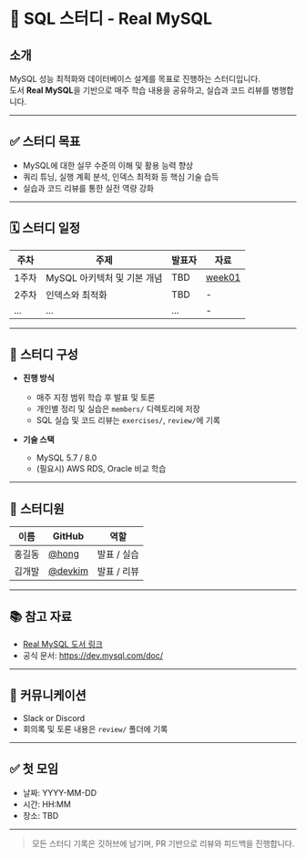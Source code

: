 # 📌 SQL 스터디 - Real MySQL

## 소개
MySQL 성능 최적화와 데이터베이스 설계를 목표로 진행하는 스터디입니다.  
도서 **Real MySQL**을 기반으로 매주 학습 내용을 공유하고, 실습과 코드 리뷰를 병행합니다.

---

## ✅ 스터디 목표
- MySQL에 대한 실무 수준의 이해 및 활용 능력 향상
- 쿼리 튜닝, 실행 계획 분석, 인덱스 최적화 등 핵심 기술 습득
- 실습과 코드 리뷰를 통한 실전 역량 강화

---

## 🗓️ 스터디 일정

| 주차 | 주제 | 발표자 | 자료 |
|------|------|--------|------|
| 1주차 | MySQL 아키텍처 및 기본 개념 | TBD | [week01](./schedule/week01.md) |
| 2주차 | 인덱스와 최적화 | TBD | - |
| ... | ... | ... | - |

---

## 🧩 스터디 구성

- **진행 방식**
  - 매주 지정 범위 학습 후 발표 및 토론
  - 개인별 정리 및 실습은 `members/` 디렉토리에 저장
  - SQL 실습 및 코드 리뷰는 `exercises/`, `review/`에 기록

- **기술 스택**
  - MySQL 5.7 / 8.0
  - (필요시) AWS RDS, Oracle 비교 학습

---

## 👥 스터디원

| 이름 | GitHub | 역할 |
|------|--------|------|
| 홍길동 | [@hong](https://github.com/hong) | 발표 / 실습 |
| 김개발 | [@devkim](https://github.com/devkim) | 발표 / 리뷰 |

---

## 📚 참고 자료
- [Real MySQL 도서 링크](https://book.naver.com/bookdb/book_detail.nhn?bid=...)
- 공식 문서: https://dev.mysql.com/doc/

---

## 💬 커뮤니케이션
- Slack or Discord
- 회의록 및 토론 내용은 `review/` 폴더에 기록

---

## ✅ 첫 모임
- 날짜: YYYY-MM-DD
- 시간: HH:MM
- 장소: TBD

---

> 모든 스터디 기록은 깃허브에 남기며, PR 기반으로 리뷰와 피드백을 진행합니다.

